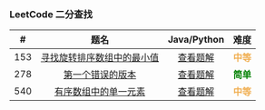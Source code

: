 ### LeetCode 二分查找

|  #   |                             题名                             |                       Java/Python                       |                    难度                     |
| :--: | :----------------------------------------------------------: | :-----------------------------------------------------: | :-----------------------------------------: |
| 153  | [寻找旋转排序数组中的最小值](https://leetcode-cn.com/problems/find-minimum-in-rotated-sorted-array/) | [查看题解](153-find-minimum-in-rotated-sorted-array.md) | <strong style="color:#f0ad4e">中等</strong> |
| 278  | [第一个错误的版本](https://leetcode-cn.com/problems/first-bad-version/) |          [查看题解](278-first-bad-version.md)           |  <strong style="color:green">简单</strong>  |
| 540  | [有序数组中的单一元素](https://leetcode-cn.com/problems/single-element-in-a-sorted-array/) |   [查看题解](540-single-element-in-a-sorted-array.md)   | <strong style="color:#f0ad4e">中等</strong> |

